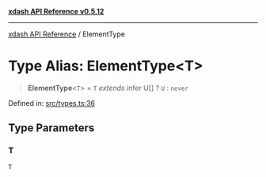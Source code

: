 [**xdash API Reference v0.5.12**](index.md)

***

[xdash API Reference](/xdash/api/index.md) / ElementType

# Type Alias: ElementType\<T\>

> **ElementType**\<`T`\> = `T` *extends* infer U[] ? `U` : `never`

Defined in: [src/types.ts:36](https://github.com/shtse8/xdash/blob/ed88c6e7ad3be9e5e1e06776f9ca07ed27d97c13/src/types.ts#L36)

## Type Parameters

### T

`T`
